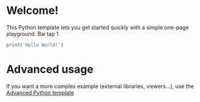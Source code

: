 # Welcome!

This Python template lets you get started quickly with a simple one-page playground.
Bai tap 1

```python runnable
print('Hello World!')
```

# Advanced usage

If you want a more complex example (external libraries, viewers...), use the [Advanced Python template](https://tech.io/select-repo/429)
